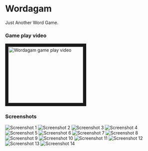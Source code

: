 # Wordagam

Just Another Word Game.

### Game play video

<a href="http://www.youtube.com/watch?feature=player_embedded&v=jp0Td1MQy_8
" target="_blank"><img src="http://img.youtube.com/vi/jp0Td1MQy_8/0.jpg" 
alt="Wordagam game play video" width="240" height="180" border="10" /></a>


### Screenshots

![Screenshot 1](screenshots/1.png)
![Screenshot 2](screenshots/2.png)
![Screenshot 3](screenshots/3.png)
![Screenshot 4](screenshots/4.png)
![Screenshot 5](screenshots/5.png)
![Screenshot 6](screenshots/6.png)
![Screenshot 7](screenshots/7.png)
![Screenshot 8](screenshots/8.png)
![Screenshot 9](screenshots/9.png)
![Screenshot 10](screenshots/10.png)
![Screenshot 11](screenshots/11.png)
![Screenshot 12](screenshots/12.png)
![Screenshot 13](screenshots/13.png)
![Screenshot 14](screenshots/14.png)


